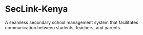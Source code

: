 # SecLink-Kenya
A seamless secondary school management system that facilitates communication between students, teachers, and parents.
